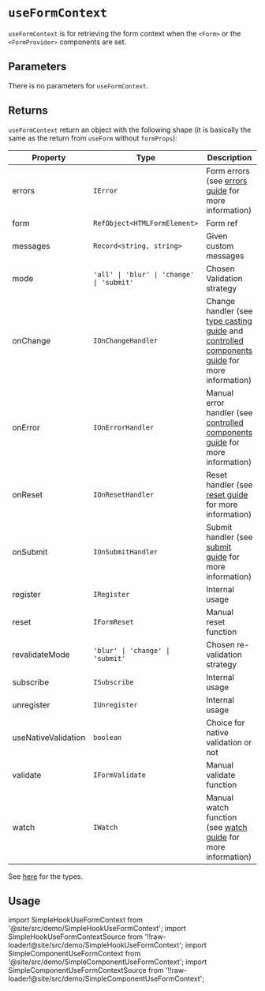 # `useFormContext`

`useFormContext` is for retrieving the form context when the `<Form>` or the `<FormProvider>` components are set.

## Parameters

There is no parameters for `useFormContext`.

## Returns

`useFormContext` return an object with the following shape (it is basically the same as the return from `useForm` without `formProps`):

| Property            | Type                                      | Description                                                                                                                                                                        |
| ------------------- | ----------------------------------------- | ---------------------------------------------------------------------------------------------------------------------------------------------------------------------------------- |
| errors              | `IError`                                  | Form errors (see [errors guide](/docs/guides/errors-and-styling) for more information)                                                                                             |
| form                | `RefObject<HTMLFormElement>`              | Form ref                                                                                                                                                                           |
| messages            | `Record<string, string>`                  | Given custom messages                                                                                                                                                              |
| mode                | `'all' \| 'blur' \| 'change' \| 'submit'` | Chosen Validation strategy                                                                                                                                                         |
| onChange            | `IOnChangeHandler`                        | Change handler (see [type casting guide](/docs/guides/type-casting-and-default-values) and [controlled components guide](/docs/guides/controlled-components) for more information) |
| onError             | `IOnErrorHandler`                         | Manual error handler (see [controlled components guide](/docs/guides/controlled-components#managing-manual-errors) for more information)                                           |
| onReset             | `IOnResetHandler`                         | Reset handler (see [reset guide](/docs/guides/submit-and-reset#with-the-onreset-handler) for more information)                                                                     |
| onSubmit            | `IOnSubmitHandler`                        | Submit handler (see [submit guide](/docs/guides/submit-and-reset#using-the-onsubmit-handler) for more information)                                                                 |
| register            | `IRegister`                               | Internal usage                                                                                                                                                                     |
| reset               | `IFormReset`                              | Manual reset function                                                                                                                                                              |
| revalidateMode      | `'blur' \| 'change' \| 'submit'`          | Chosen re-validation strategy                                                                                                                                                      |
| subscribe           | `ISubscribe`                              | Internal usage                                                                                                                                                                     |
| unregister          | `IUnregister`                             | Internal usage                                                                                                                                                                     |
| useNativeValidation | `boolean`                                 | Choice for native validation or not                                                                                                                                                |
| validate            | `IFormValidate`                           | Manual validate function                                                                                                                                                           |
| watch               | `IWatch`                                  | Manual watch function (see [watch guide](/docs/guides/watch) for more information)                                                                                                 |

See [here](/docs/api/types) for the types.

## Usage

import SimpleHookUseFormContext from '@site/src/demo/SimpleHookUseFormContext';
import SimpleHookUseFormContextSource from '!!raw-loader!@site/src/demo/SimpleHookUseFormContext';
import SimpleComponentUseFormContext from '@site/src/demo/SimpleComponentUseFormContext';
import SimpleComponentUseFormContextSource from '!!raw-loader!@site/src/demo/SimpleComponentUseFormContext';

<DemoTabs Component={SimpleComponentUseFormContext} Hook={SimpleHookUseFormContext} componentCode={SimpleComponentUseFormContextSource} componentMetastring="{6,22,25}" hookCode={SimpleHookUseFormContextSource} hookMetastring="{7,28,33}" withModes withRevalidateModes />
